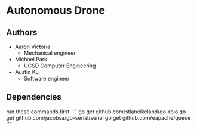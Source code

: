 # Autonomous Drone

## Authors
* Aaron Victoria
	* Mechanical engineer
* Michael Park
	* UCSD Computer Engineering
* Austin Ku
	* Software engineer

## Dependencies
run these commands first.
'''
go get github.com/stianeikeland/go-rpio
go get github.com/jacobsa/go-serial/serial
go get github.com/eapache/queue
'''
